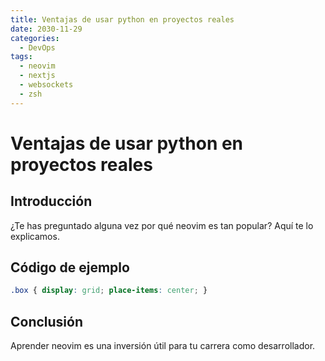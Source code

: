 ```yaml
---
title: Ventajas de usar python en proyectos reales
date: 2030-11-29
categories:
  - DevOps
tags:
  - neovim
  - nextjs
  - websockets
  - zsh
---
```


# Ventajas de usar python en proyectos reales

## Introducción

¿Te has preguntado alguna vez por qué neovim es tan popular? Aquí te lo explicamos.

## Código de ejemplo

```css
.box { display: grid; place-items: center; }
```

## Conclusión

Aprender neovim es una inversión útil para tu carrera como desarrollador.
